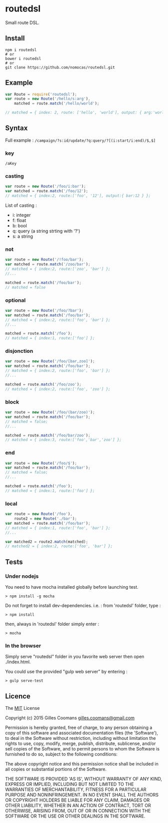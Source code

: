 # routedsl

Small route DSL.

## Install

```shell
npm i routedsl
# or
bower i routedsl
# or
git clone https://github.com/nomocas/routedsl.git
```

## Example

```javascript
var Route = require('routedsl');
var route = new Route('/hello/s:arg'),
	matched = route.match('/hello/world');

// matched = { index: 2, route: ['hello', 'world'], output: { arg:'world' } }	
```

## Syntax

Full example : `/campaign/?s:id/update/?q:query/?[(i:start/i:end)/$,$]`

### key

`/aKey`

### casting

```javascript
var route = new Route('/foo/i:bar');
var matched = route.match('/foo/12');
// matched = { index:2, route:['foo', '12'], output:{ bar:12 } };
```

List of casting :
- i: integer
- f: float
- b: bool
- q: query (a string strting with '?')
- s: a string

### not

```javascript
var route = new Route('/!foo/bar');
var matched = route.match('/zoo/bar');
// matched = { index:2, route:['zoo', 'bar'] };
//...

matched = route.match('/foo/bar');
// matched = false
```


### optional
```javascript
var route = new Route('/foo/?bar');
var matched = route.match('/foo/bar');
// matched = { index:2, route:['foo', 'bar'] };
//...

matched = route.match('/foo');
// matched = { index:1, route:['foo'] };
```

### disjonction
```javascript
var route = new Route('/foo/[bar,zoo]');
var matched = route.match('/foo/bar');
// matched = { index:2, route:['foo', 'bar'] };
//...

matched = route.match('/foo/zoo');
// matched = { index:2, route:['foo', 'zoo'] };
```

### block
```javascript
var route = new Route('/foo/(bar/zoo)');
var matched = route.match('/foo/bar');
// matched = false;
//...

matched = route.match('/foo/bar/zoo');
// matched = { index:3, route:['foo','bar','zoo'] };
```

### end
```javascript
var route = new Route('/foo/$');
var matched = route.match('/foo/bar');
// matched = false;
//...

matched = route.match('/foo');
// matched = { index:1, route:['foo'] };
```

### local
```javascript
var route = new Route('/foo'),
	route2 = new Route('./bar');
var matched = route.match('/foo/bar');
// matched = { index:1, route:['foo', 'bar'] };
//...

var matched2 = route2.match(matched);
// matched2 = { index:2, route:['foo', 'bar'] };
```

## Tests

### Under nodejs

You need to have mocha installed globally before launching test. 
```
> npm install -g mocha
```
Do not forget to install dev-dependencies. i.e. : from 'routedsl' folder, type :
```
> npm install
```

then, always in 'routedsl' folder simply enter :
```
> mocha
```

### In the browser

Simply serve "routedsl" folder in you favorite web server then open ./index.html.

You could use the provided "gulp web server" by entering :
```
> gulp serve-test
```


## Licence

The [MIT](http://opensource.org/licenses/MIT) License

Copyright (c) 2015 Gilles Coomans <gilles.coomans@gmail.com>

Permission is hereby granted, free of charge, to any person obtaining a copy of this software and associated documentation files (the 'Software'), to deal in the Software without restriction, including without limitation the rights to use, copy, modify, merge, publish, distribute, sublicense, and/or sell copies of the Software, and to permit persons to whom the Software is furnished to do so, subject to the following conditions:

The above copyright notice and this permission notice shall be included in all copies or substantial portions of the Software.

THE SOFTWARE IS PROVIDED 'AS IS', WITHOUT WARRANTY OF ANY KIND, EXPRESS OR IMPLIED, INCLUDING BUT NOT LIMITED TO THE WARRANTIES OF MERCHANTABILITY, FITNESS FOR A PARTICULAR PURPOSE AND NONINFRINGEMENT. IN NO EVENT SHALL THE AUTHORS OR COPYRIGHT HOLDERS BE LIABLE FOR ANY CLAIM, DAMAGES OR OTHER LIABILITY, WHETHER IN AN ACTION OF CONTRACT, TORT OR OTHERWISE, ARISING FROM, OUT OF OR IN CONNECTION WITH THE SOFTWARE OR THE USE OR OTHER DEALINGS IN THE SOFTWARE.

